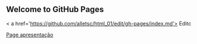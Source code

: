 ## Welcome to GitHub Pages

< a href='https://github.com/alletsc/html_01/edit/gh-pages/index.md'> Editc  </a> 

 <a href='https://alletsc.github.io/html_01/'> Page apresentação </a>
